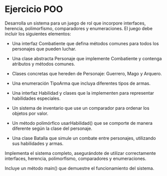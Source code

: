 # Ejercicio POO

Desarrolla un sistema para un juego de rol que incorpore interfaces, herencia, polimorfismo, comparadores y enumeraciones. El juego debe incluir los siguientes elementos:

- Una interfaz Combatiente que defina métodos comunes para todos los personajes que pueden luchar.

- Una clase abstracta Personaje que implemente Combatiente y contenga atributos y métodos comunes.

- Clases concretas que hereden de Personaje: Guerrero, Mago y Arquero.

- Una enumeración TipoArma que incluya diferentes tipos de armas.

- Una interfaz Habilidad y clases que la implementen para representar habilidades especiales.

- Un sistema de inventario que use un comparador para ordenar los objetos por valor.

- Un método polimórfico usarHabilidad() que se comporte de manera diferente según la clase del personaje.

- Una clase Batalla que simule un combate entre personajes, utilizando sus habilidades y armas.

Implementa el sistema completo, asegurándote de utilizar correctamente interfaces, herencia, polimorfismo, comparadores y enumeraciones.

Incluye un método main() que demuestre el funcionamiento del sistema.
